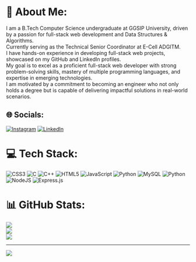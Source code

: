 # 💫 About Me:
I am a B.Tech Computer Science undergraduate at GGSIP University, driven by a passion for full-stack web development and Data Structures & Algorithms.<br>Currently serving as the Technical Senior Coordinator at E-Cell ADGITM.<br>I have hands-on experience in developing full-stack web projects, showcased on my GitHub and LinkedIn profiles.<br>My goal is to excel as a proficient full-stack web developer with strong problem-solving skills, mastery of multiple programming languages, and expertise in emerging technologies.<br>I am motivated by a commitment to becoming an engineer who not only holds a degree but is capable of delivering impactful solutions in real-world scenarios.


## 🌐 Socials:
[![Instagram](https://img.shields.io/badge/Instagram-%23E4405F.svg?logo=Instagram&logoColor=white)](https://instagram.com/arpit_dot_exe) [![LinkedIn](https://img.shields.io/badge/LinkedIn-%230077B5.svg?logo=linkedin&logoColor=white)](https://linkedin.com/in/www.linkedin.com/in/arpit-prakash-941383327) 

# 💻 Tech Stack:
![CSS3](https://img.shields.io/badge/css3-%231572B6.svg?style=for-the-badge&logo=css3&logoColor=white) ![C](https://img.shields.io/badge/c-%2300599C.svg?style=for-the-badge&logo=c&logoColor=white) ![C++](https://img.shields.io/badge/c++-%2300599C.svg?style=for-the-badge&logo=c%2B%2B&logoColor=white) ![HTML5](https://img.shields.io/badge/html5-%23E34F26.svg?style=for-the-badge&logo=html5&logoColor=white) ![JavaScript](https://img.shields.io/badge/javascript-%23323330.svg?style=for-the-badge&logo=javascript&logoColor=%23F7DF1E) ![Python](https://img.shields.io/badge/python-3670A0?style=for-the-badge&logo=python&logoColor=ffdd54) ![MySQL](https://img.shields.io/badge/mysql-4479A1.svg?style=for-the-badge&logo=mysql&logoColor=white) ![Python](https://img.shields.io/badge/python-3670A0?style=for-the-badge&logo=python&logoColor=ffdd54) ![NodeJS](https://img.shields.io/badge/node.js-6DA55F?style=for-the-badge&logo=node.js&logoColor=white) ![Express.js](https://img.shields.io/badge/express.js-%23404d59.svg?style=for-the-badge&logo=express&logoColor=%2361DAFB)
# 📊 GitHub Stats:
![](https://github-readme-stats.vercel.app/api?username=arpit750&theme=dark&hide_border=false&include_all_commits=false&count_private=false)<br/>
![](https://github-readme-streak-stats.herokuapp.com/?user=arpit750&theme=dark&hide_border=false)<br/>
![](https://github-readme-stats.vercel.app/api/top-langs/?username=arpit750&theme=dark&hide_border=false&include_all_commits=false&count_private=false&layout=compact)

---
[![](https://visitcount.itsvg.in/api?id=arpit750&icon=0&color=0)](https://visitcount.itsvg.in)

<!-- Proudly created with GPRM ( https://gprm.itsvg.in ) -->

